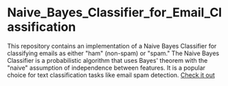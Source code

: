 # Naive_Bayes_Classifier_for_Email_Classification

This repository contains an implementation of a Naive Bayes Classifier for classifying emails as either "ham" (non-spam) or "spam." The Naive Bayes Classifier is a probabilistic algorithm that uses Bayes' theorem with the "naive" assumption of independence between features. It is a popular choice for text classification tasks like email spam detection. [Check it out](Naive_Bayes_Classifier_for_Email_Classification.ipynb)


